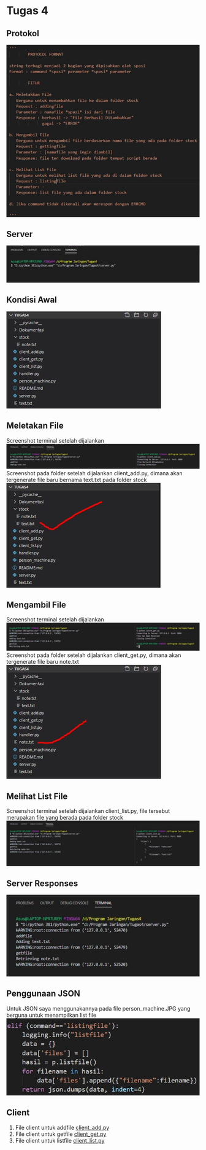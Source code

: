 <h1>Tugas 4</h1>

<h2>Protokol</h2>
<img src="Dokumentasi/protokol.JPG" >
<h2>Server</h2>
<img src="Dokumentasi/server.JPG" >
<h2>Kondisi Awal</h2>
<img src="Dokumentasi/awal.jpg" >
<h2>Meletakan File</h2>
Screenshot terminal setelah dijalankan
<img src="Dokumentasi/addfileterminal.JPG" >
Screenshot pada folder setelah dijalankan client_add.py, dimana akan tergenerate file baru bernama text.txt pada folder stock
<img src="Dokumentasi/addsetelahdijalankan.JPG" >
<h2>Mengambil File</h2>
Screenshot terminal setelah dijalankan
<img src="Dokumentasi/getfileterminal.JPG" >
Screenshot pada folder setelah dijalankan client_get.py, dimana akan tergenerate file baru note.txt
<img src="Dokumentasi/getsetelahdijalankan.JPG" >
<h2>Melihat List File</h2>
Screenshot terminal setelah dijalankan client_list.py, file tersebut merupakan file yang berada pada folder stock
<img src="Dokumentasi/listfileterminal.JPG" >
<h2>Server Responses</h2>
<img src="Dokumentasi/serverresponeses.JPG" >
<h2>Penggunaan JSON</h2>
Untuk JSON saya menggunakannya pada file person_machine.JPG yang berguna untuk menampilkan list file
<img src="Dokumentasi/JSON.JPG" >
<h2>Client</h2>
<ol>
  <li>File client untuk addfile <a href="https://github.com/Thalutn5/progjar-b-its-2020/blob/master/Tugas4/client_add.py">client_add.py</a> </li>
  <li>File client untuk getfile <a href="https://github.com/Thalutn5/progjar-b-its-2020/blob/master/Tugas4/client_get.py">client_get.py</a> </li>
  <li>File client untuk listfile <a href="https://github.com/Thalutn5/progjar-b-its-2020/blob/master/Tugas4/client_list.py">client_list.py</a> </li>
</ol>
